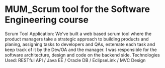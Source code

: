 # MUM_Scrum tool for the Software Engineering course 
Scrum Tool Application:
We've built a web based scrum tool where the product managers take a strategic approach to building products and planing, assigning tasks to developers and QAs, estemate each task and keep track of it by the Dev/OA and the manager. 
I was responsible for the software architecture, design and code on the backend side.
Technologies Used:   RESTful API / Java EE / Oracle DB / EclipseLink / MVC Design  
